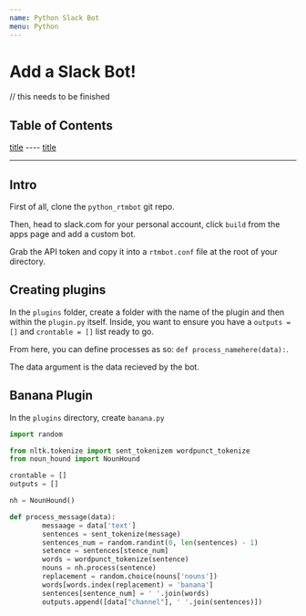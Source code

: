 ```yaml
---
name: Python Slack Bot
menu: Python 
---
```

# Add a Slack Bot!

// this needs to be finished

## Table of Contents

<a href="#section">title</a>
---- <a href="#subsection">title</a>



***

## Intro

First of all, clone the `python_rtmbot` git repo.

Then, head to slack.com for your personal account, click `build` from the apps page and add a custom bot.

Grab the API token and copy it into a `rtmbot.conf` file at the root of your directory.



## Creating plugins

In the `plugins` folder, create a folder with the name of the plugin and then within the `plugin.py` itself. Inside, you want to ensure you have a `outputs = []` and `crontable = []` list ready to go.

From here, you can define processes as so: `def process_namehere(data):`.

The data argument is the data recieved by the bot.



## Banana Plugin

In the `plugins` directory, create `banana.py`

```python
import random

from nltk.tokenize import sent_tokenizem wordpunct_tokenize
from noun_hound import NounHound

crontable = []
outputs = []

nh = NounHound()

def process_message(data):
		messaage = data['text']
		sentences = sent_tokenize(message)
		sentences_num = random.randint(0, len(sentences) - 1)
		setence = sentences[stence_num]
		words = wordpunct_tokenize(sentence)
		nouns = nh.process(sentence)
		replacement = random.choice(nouns['nouns'])
		words[words.index(replacement) = 'banana']
		sentences[sentence_num] = ' '.join(words)
		outputs.append([data["channel"], ' '.join(sentences)])
```
